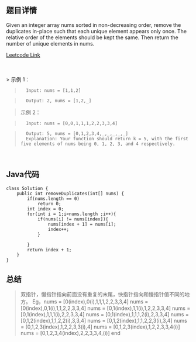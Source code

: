 <!--
 * @Author: Li yli2935@uwo.ca
 * @Date: 2023-06-24 15:13:50
 * @LastEditors: Li yli2935@uwo.ca
 * @LastEditTime: 2023-07-23 13:47:20
 * @FilePath: /practie/practice/src/modules/pages/LinkedList/Markdown/MergeTwoSortedLists.md
 * @Description: 这是默认设置,请设置`customMade`, 打开koroFileHeader查看配置 进行设置: https://github.com/OBKoro1/koro1FileHeader/wiki/%E9%85%8D%E7%BD%AE
-->
## 题目详情
Given an integer array nums sorted in non-decreasing order, remove the duplicates in-place such that each unique element appears only once. The relative order of the elements should be kept the same. Then return the number of unique elements in nums.

<a href="https://leetcode.com/problems/remove-duplicates-from-sorted-array/" target="_blank">Leetcode Link</a>

<br/>
<br/>
> 示例 1：

>       Input: nums = [1,1,2]

>       Output: 2, nums = [1,2,_]


        
> 示例 2：

>       Input: nums = [0,0,1,1,1,2,2,3,3,4]

>       Output: 5, nums = [0,1,2,3,4,_,_,_,_,_]
>       Explanation: Your function should return k = 5, with the first five elements of nums being 0, 1, 2, 3, and 4 respectively.



<br/>



## Java代码
```
class Solution {
    public int removeDuplicates(int[] nums) {
        if(nums.length == 0)
            return 0;
        int index = 0;
        for(int i = 1;i<nums.length ;i++){
            if(nums[i] != nums[index]){
                nums[index + 1] = nums[i];
                index++;
            }

        }
        return index + 1;
    }
}

```
## 总结
>  双指针，慢指针指向前面没有重复的末尾，快指针指向和慢指针值不同的地方。
>  Eg，nums = [0(index),0(i),1,1,1,2,2,3,3,4]
>  nums = [0(index),0,1(i),1,1,2,2,3,3,4]
>  nums = [0,1(index),1,1(i),1,2,2,3,3,4]
>  nums = [0,1(index),1,1,1(i),2,2,3,3,4]
>  nums = [0,1(index),1,1,1,2(i),2,3,3,4]
>  nums = [0,1,2(index),1,1,2,2(i),3,3,4]
>  nums = [0,1,2(index),1,1,2,2,3(i),3,4]
>  nums = [0,1,2,3(index),1,2,2,3,3(i),4]
>  nums = [0,1,2,3(index),1,2,2,3,3,4(i)]
>  nums = [0,1,2,3,4(index),2,2,3,3,4,(i)] end